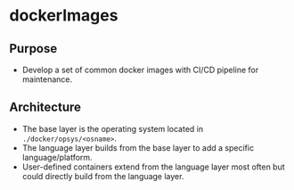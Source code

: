 dockerImages
============

Purpose
-------
* Develop a set of common docker images with CI/CD pipeline for maintenance.

Architecture
------------
* The base layer is the operating system located in `./docker/opsys/<osname>`.
* The language layer builds from the base layer to add a specific language/platform.
* User-defined containers extend from the language layer most often but could 
  directly build from the language layer.
